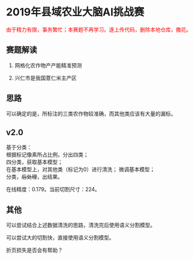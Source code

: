 # 2019年县域农业大脑AI挑战赛

<font color=red>由于精力有限，事务繁忙；本赛题不再学习。遂上传代码，删除本地仓库，撒花。</font>

## 赛题解读

1. 网格化农作物产产能精准预测

2. 兴仁市是我国薏仁米主产区

## 思路  

可以确定的是，所标注的三类农作物较准确，而其他类应该有大量的漏标。

## v2.0
基于分类：      
根据标记像素所占比例，分出四类；  
四分类，获取基本模型；  
在基本模型上，对其他类（标记为0）进行清洗；
微调基本模型；  
分类，~~后处理~~，出结果。

在线精度：0.179。当前切割尺寸：224。

## 其他

可以尝试结合上述数据清洗的思路，清洗完后使用语义分割模型。

可以尝试大的切割快，直接使用语义分割模型。

折页损失是否会有帮助？